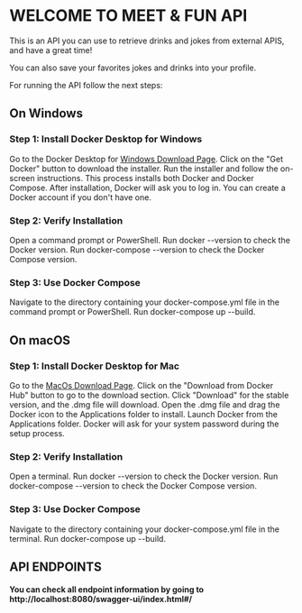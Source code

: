 # WELCOME TO MEET & FUN API
This is an API you can use to retrieve drinks and jokes from external APIS, and have a great time!

You can also save your favorites jokes and drinks into your profile.

For running the API follow the next steps:

## On Windows
### Step 1: Install Docker Desktop for Windows
Go to the Docker Desktop for [Windows Download Page](https://docs.docker.com/desktop/install/windows-install/).
Click on the "Get Docker" button to download the installer.
Run the installer and follow the on-screen instructions. This process installs both Docker and Docker Compose.
After installation, Docker will ask you to log in. You can create a Docker account if you don't have one.
### Step 2: Verify Installation
Open a command prompt or PowerShell.
Run docker --version to check the Docker version.
Run docker-compose --version to check the Docker Compose version.
### Step 3: Use Docker Compose
Navigate to the directory containing your docker-compose.yml file in the command prompt or PowerShell.
Run docker-compose up --build.
## On macOS
### Step 1: Install Docker Desktop for Mac
Go to the [MacOs Download Page](https://docs.docker.com/desktop/install/mac-install/).
Click on the "Download from Docker Hub" button to go to the download section.
Click "Download" for the stable version, and the .dmg file will download.
Open the .dmg file and drag the Docker icon to the Applications folder to install.
Launch Docker from the Applications folder. Docker will ask for your system password during the setup process.
### Step 2: Verify Installation
Open a terminal.
Run docker --version to check the Docker version.
Run docker-compose --version to check the Docker Compose version.
### Step 3: Use Docker Compose
Navigate to the directory containing your docker-compose.yml file in the terminal.
Run docker-compose up --build.

## API ENDPOINTS
#### You can check all endpoint information by going to http://localhost:8080/swagger-ui/index.html#/ 
